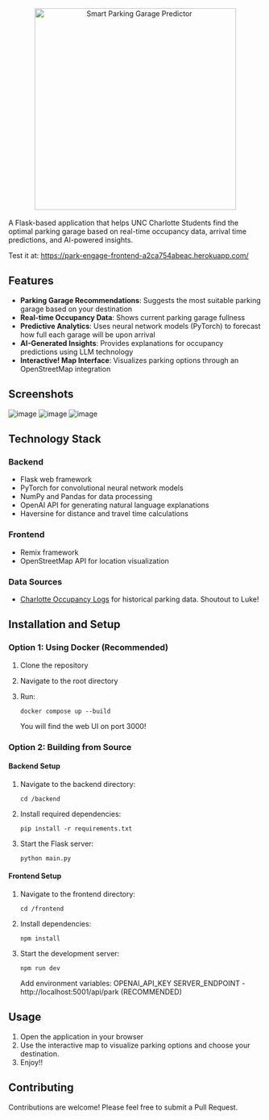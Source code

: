 <div align="center">
  <img src="https://github.com/user-attachments/assets/2c78b4a2-a79f-49ab-a077-8dddfa435922" alt="Smart Parking Garage Predictor" width="400"/>
</div>

<br> 
A Flask-based application that helps UNC Charlotte Students find the optimal parking garage based on real-time occupancy data, arrival time predictions, and AI-powered insights.

Test it at: https://park-engage-frontend-a2ca754abeac.herokuapp.com/
## Features

- **Parking Garage Recommendations**: Suggests the most suitable parking garage based on your destination
- **Real-time Occupancy Data**: Shows current parking garage fullness
- **Predictive Analytics**: Uses neural network models (PyTorch) to forecast how full each garage will be upon arrival
- **AI-Generated Insights**: Provides explanations for occupancy predictions using LLM technology
- **Interactive!
 Map Interface**: Visualizes parking options through an OpenStreetMap integration

## Screenshots
![image](https://github.com/user-attachments/assets/8a0bd269-0255-4e3b-99c4-30033338d6ec)
![image](https://github.com/user-attachments/assets/89205ac4-faab-4df8-bdf1-d261addc1893)
![image](https://github.com/user-attachments/assets/e47efe6e-6847-4ef2-ac6e-8da676b9349c)



## Technology Stack

### Backend
- Flask web framework
- PyTorch for convolutional neural network models
- NumPy and Pandas for data processing
- OpenAI API for generating natural language explanations
- Haversine for distance and travel time calculations

### Frontend
- Remix framework
- OpenStreetMap API for location visualization

### Data Sources
- [Charlotte Occupancy Logs](https://github.com/Occupancy/CharlotteOccupancyLogs/tree/3b1dd8a2dec70562b88f798ea858c2e96560a9d6) for historical parking data. Shoutout to Luke!

## Installation and Setup

### Option 1: Using Docker (Recommended)

1. Clone the repository
2. Navigate to the root directory
3. Run:
   
   ```
   docker compose up --build
   ```

   You will find the web UI on port 3000!

### Option 2: Building from Source

#### Backend Setup
1. Navigate to the backend directory:
   
   ```
   cd /backend
   ```
  
3. Install required dependencies:
   ```
   pip install -r requirements.txt
   ```
4. Start the Flask server:
   
   ```
   python main.py
   ```

#### Frontend Setup
1. Navigate to the frontend directory:
   
   ```
   cd /frontend
   ```
  
3. Install dependencies:
   
   ```
   npm install
   ```
   
5. Start the development server:
   
   ```
   npm run dev
   ```

   Add environment variables:
   OPENAI_API_KEY
   SERVER_ENDPOINT - http://localhost:5001/api/park (RECOMMENDED)

## Usage

1. Open the application in your browser
2. Use the interactive map to visualize parking options and choose your destination.
3. Enjoy!!

## Contributing

Contributions are welcome! Please feel free to submit a Pull Request.
